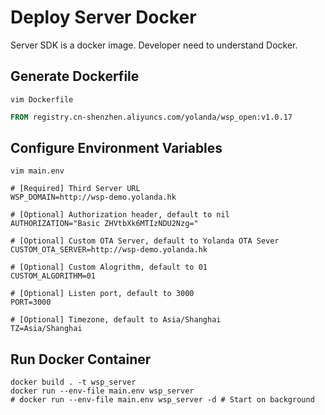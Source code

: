# Deploy Server Docker

Server SDK is a docker image. Developer need to understand Docker.

## Generate Dockerfile
`vim Dockerfile`
```Dockerfile
FROM registry.cn-shenzhen.aliyuncs.com/yolanda/wsp_open:v1.0.17
```

## Configure Environment Variables
`vim main.env`
```
# [Required] Third Server URL
WSP_DOMAIN=http://wsp-demo.yolanda.hk

# [Optional] Authorization header, default to nil
AUTHORIZATION="Basic ZHVtbXk6MTIzNDU2Nzg="

# [Optional] Custom OTA Server, default to Yolanda OTA Sever
CUSTOM_OTA_SERVER=http://wsp-demo.yolanda.hk

# [Optional] Custom Alogrithm, default to 01
CUSTOM_ALGORITHM=01

# [Optional] Listen port, default to 3000
PORT=3000

# [Optional] Timezone, default to Asia/Shanghai
TZ=Asia/Shanghai
```

## Run Docker Container
```shell
docker build . -t wsp_server
docker run --env-file main.env wsp_server
# docker run --env-file main.env wsp_server -d # Start on background
```
